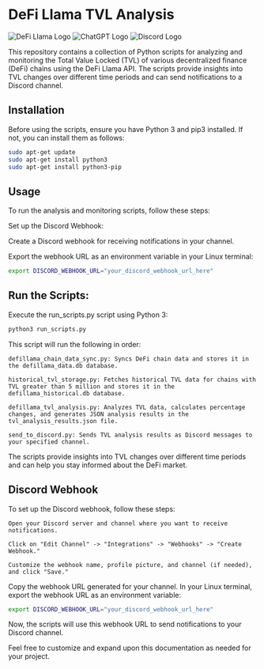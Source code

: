 # DeFi Llama TVL Analysis

![DeFi Llama Logo](https://encrypted-tbn0.gstatic.com/images?q=tbn:ANd9GcSXPMIS5tfUOecqePdv2nLuztb2gNJnTghuk3vw7A0QHMy20WV35HsMM3eaOzp1xxjPy_E&usqp=CAU)
![ChatGPT Logo](https://cdn-icons-png.flaticon.com/256/12222/12222588.png)
![Discord Logo](https://p1.hiclipart.com/preview/518/734/503/numix-circle-for-windows-web-discord-icon-png-icon.jpg)

This repository contains a collection of Python scripts for analyzing and monitoring the Total Value Locked (TVL) of various decentralized finance (DeFi) chains using the DeFi Llama API. The scripts provide insights into TVL changes over different time periods and can send notifications to a Discord channel.

## Installation

Before using the scripts, ensure you have Python 3 and pip3 installed. If not, you can install them as follows:

```bash
sudo apt-get update
sudo apt-get install python3
sudo apt-get install python3-pip
```

## Usage
To run the analysis and monitoring scripts, follow these steps:

Set up the Discord Webhook:

Create a Discord webhook for receiving notifications in your channel.

Export the webhook URL as an environment variable in your Linux terminal:

```bash
export DISCORD_WEBHOOK_URL="your_discord_webhook_url_here"
```

## Run the Scripts:
Execute the run_scripts.py script using Python 3:
```bash
python3 run_scripts.py
```

This script will run the following in order:
```
defillama_chain_data_sync.py: Syncs DeFi chain data and stores it in the defillama_data.db database.

historical_tvl_storage.py: Fetches historical TVL data for chains with TVL greater than 5 million and stores it in the defillama_historical.db database.

defillama_tvl_analysis.py: Analyzes TVL data, calculates percentage changes, and generates JSON analysis results in the tvl_analysis_results.json file.

send_to_discord.py: Sends TVL analysis results as Discord messages to your specified channel.
```

The scripts provide insights into TVL changes over different time periods and can help you stay informed about the DeFi market.

## Discord Webhook
To set up the Discord webhook, follow these steps:

```
Open your Discord server and channel where you want to receive notifications.

Click on "Edit Channel" -> "Integrations" -> "Webhooks" -> "Create Webhook."

Customize the webhook name, profile picture, and channel (if needed), and click "Save."
```

Copy the webhook URL generated for your channel.
In your Linux terminal, export the webhook URL as an environment variable:

```bash
export DISCORD_WEBHOOK_URL="your_discord_webhook_url_here"
```

Now, the scripts will use this webhook URL to send notifications to your Discord channel.

Feel free to customize and expand upon this documentation as needed for your project.

